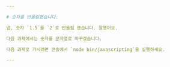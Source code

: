 ```yaml
---

# 숫자를 반올림했습니다.

넵, 숫자 `1.5`를 `2`로 반올림 했습니다. 잘했어요.

다음 과제에서는 숫자를 문자열로 바꾸겠습니다.

다음 과제로 가시려면 콘솔에서 `node bin/javascripting`을 실행하세요.

---
```

